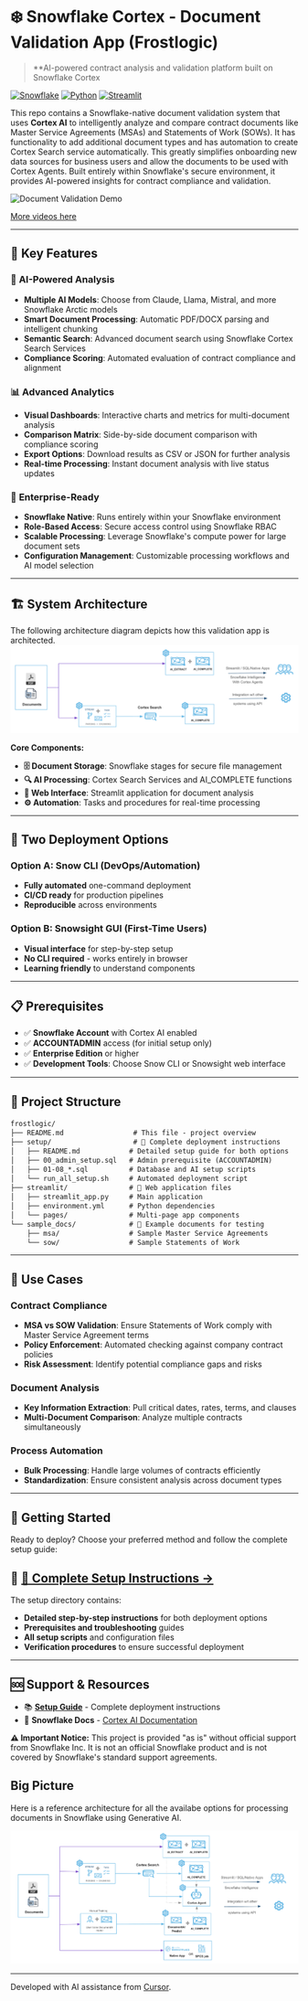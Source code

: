 # ❄️ Snowflake Cortex - Document Validation App (Frostlogic)

> **AI-powered contract analysis and validation platform built on Snowflake Cortex

[![Snowflake](https://img.shields.io/badge/Snowflake-Cortex%20AI-blue?logo=snowflake)](https://www.snowflake.com/en/data-cloud/cortex/)
[![Python](https://img.shields.io/badge/Python-3.11+-green?logo=python)](https://python.org)
[![Streamlit](https://img.shields.io/badge/Streamlit-Web%20App-red?logo=streamlit)](https://streamlit.io)

This repo contains a Snowflake-native document validation system that uses **Cortex AI** to intelligently analyze and compare contract documents like Master Service Agreements (MSAs) and Statements of Work (SOWs). It has functionality to add additional document types and has automation to create Cortex Search service automatically. This greatly simplifies onboarding new data sources for business users and allow the documents to be used with Cortex Agents. Built entirely within Snowflake's secure environment, it provides AI-powered insights for contract compliance and validation.

![Document Validation Demo](resources/01-document-validation.gif)


[More videos here](manual.md)


---

## 🎯 Key Features

### 🤖 **AI-Powered Analysis**
- **Multiple AI Models**: Choose from Claude, Llama, Mistral, and more Snowflake Arctic models
- **Smart Document Processing**: Automatic PDF/DOCX parsing and intelligent chunking
- **Semantic Search**: Advanced document search using Snowflake Cortex Search Services
- **Compliance Scoring**: Automated evaluation of contract compliance and alignment

### 📊 **Advanced Analytics**
- **Visual Dashboards**: Interactive charts and metrics for multi-document analysis  
- **Comparison Matrix**: Side-by-side document comparison with compliance scoring
- **Export Options**: Download results as CSV or JSON for further analysis
- **Real-time Processing**: Instant document analysis with live status updates

### 🔧 **Enterprise-Ready**
- **Snowflake Native**: Runs entirely within your Snowflake environment
- **Role-Based Access**: Secure access control using Snowflake RBAC
- **Scalable Processing**: Leverage Snowflake's compute power for large document sets
- **Configuration Management**: Customizable processing workflows and AI model selection

---

## 🏗️ System Architecture
The following architecture diagram depicts how this validation app is architected.
![System Architecture](resources/system-architecture.png)

**Core Components:**
- **🗄️ Document Storage**: Snowflake stages for secure file management
- **🔍 AI Processing**: Cortex Search Services and AI_COMPLETE functions  
- **📱 Web Interface**: Streamlit application for document analysis
- **⚙️ Automation**: Tasks and procedures for real-time processing

---

## 🚀 Two Deployment Options

### **Option A: Snow CLI** (DevOps/Automation)
- **Fully automated** one-command deployment
- **CI/CD ready** for production pipelines
- **Reproducible** across environments

### **Option B: Snowsight GUI** (First-Time Users)
- **Visual interface** for step-by-step setup
- **No CLI required** - works entirely in browser
- **Learning friendly** to understand components

---

## 📋 Prerequisites

- ✅ **Snowflake Account** with Cortex AI enabled
- ✅ **ACCOUNTADMIN** access (for initial setup only)  
- ✅ **Enterprise Edition** or higher
- ✅ **Development Tools**: Choose Snow CLI or Snowsight web interface

---

## 📁 Project Structure

```
frostlogic/
├── README.md                 # This file - project overview
├── setup/                    # 🔧 Complete deployment instructions
│   ├── README.md            # Detailed setup guide for both options
│   ├── 00_admin_setup.sql   # Admin prerequisite (ACCOUNTADMIN)
│   ├── 01-08_*.sql          # Database and AI setup scripts
│   └── run_all_setup.sh     # Automated deployment script
├── streamlit/               # 📱 Web application files
│   ├── streamlit_app.py     # Main application
│   ├── environment.yml      # Python dependencies
│   └── pages/               # Multi-page app components
└── sample_docs/             # 📄 Example documents for testing
    ├── msa/                 # Sample Master Service Agreements
    └── sow/                 # Sample Statements of Work
```

---

## 🎯 Use Cases

### **Contract Compliance**
- **MSA vs SOW Validation**: Ensure Statements of Work comply with Master Service Agreement terms
- **Policy Enforcement**: Automated checking against company contract policies
- **Risk Assessment**: Identify potential compliance gaps and risks

### **Document Analysis**
- **Key Information Extraction**: Pull critical dates, rates, terms, and clauses
- **Multi-Document Comparison**: Analyze multiple contracts simultaneously

### **Process Automation**
- **Bulk Processing**: Handle large volumes of contracts efficiently  
- **Standardization**: Ensure consistent analysis across document types

---

## 📖 Getting Started

Ready to deploy? Choose your preferred method and follow the complete setup guide:

## 📁 **[📖 Complete Setup Instructions →](setup/README.md)**

The setup directory contains:
- **Detailed step-by-step instructions** for both deployment options
- **Prerequisites and troubleshooting** guides  
- **All setup scripts** and configuration files
- **Verification procedures** to ensure successful deployment

---

## 🆘 Support & Resources

- 📚 **[Setup Guide](setup/README.md)** - Complete deployment instructions
- 📖 **Snowflake Docs** - [Cortex AI Documentation](https://docs.snowflake.com/en/user-guide/snowflake-cortex/llm-functions)

**⚠️ Important Notice:** This project is provided "as is" without official support from Snowflake Inc. It is not an official Snowflake product and is not covered by Snowflake's standard support agreements.

## Big Picture
Here is a reference architecture for all the availabe options for processing documents in Snowflake using Generative AI.  
  
![Reference Architecture](resources/reference-architecture.png)


---

Developed with AI assistance from [Cursor](https://cursor.com). 